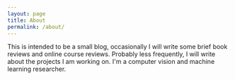 ```yaml
---
layout: page
title: About
permalink: /about/
---
```


This is intended to be a small blog, occasionally I will write some brief book reviews and online course reviews. Probably less frequently, I will write about the projects I am working on. I'm a computer vision and machine learning researcher.
